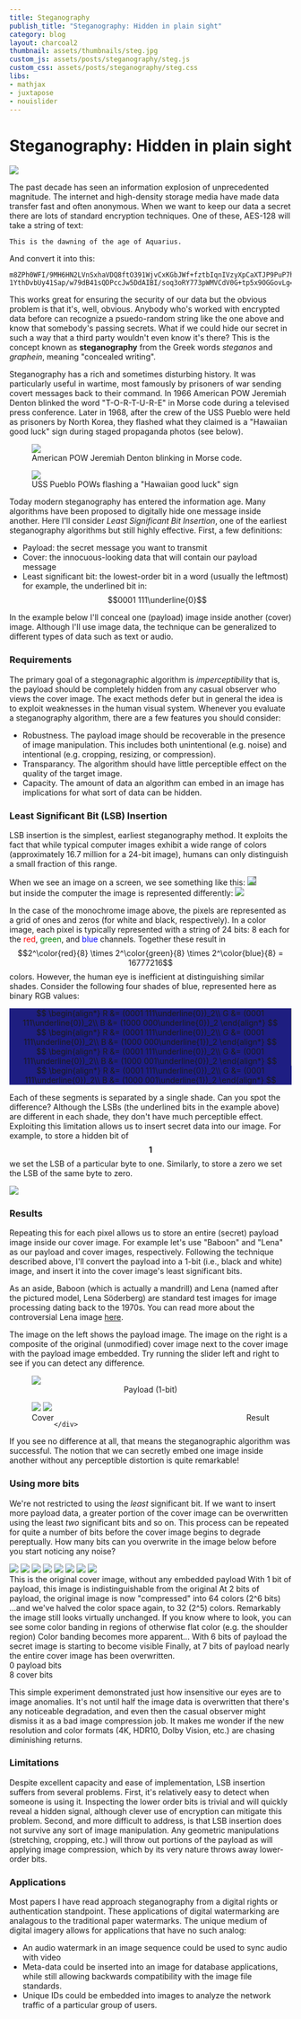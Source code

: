 ```yaml
---
title: Steganography
publish_title: "Steganography: Hidden in plain sight"
category: blog
layout: charcoal2
thumbnail: assets/thumbnails/steg.jpg
custom_js: assets/posts/steganography/steg.js
custom_css: assets/posts/steganography/steg.css
libs:
- mathjax 
- juxtapose
- nouislider
---
```


Steganography: Hidden in plain sight
==

<img src="{{site.baseurl}}/assets/posts/steganography/montage2.jpg" class="w100"/>


The past decade has seen an information explosion of unprecedented magnitude. The internet and high-density storage media have made data transfer fast and often anonymous. When we want to keep our data a secret there are lots of standard encryption techniques. One of these, AES-128 will take a string of text:

~~~
This is the dawning of the age of Aquarius. 
~~~


And convert it into this:

~~~
m8ZPh0WFI/9MH6HN2LVnSxhaVDQ8ftO391WjvCxKGbJWf+fztbIqnIVzyXpCaXTJP9PuP7h7bHrjQZQK
1YthDvbUy41Sap/w79dB41sQDPccJw5DdAIBI/soq3oRY773pWMVCdV0G+tp5x9OGGovLg==
~~~



This works great for ensuring the security of our data but the obvious problem is that it's, well, obvious. Anybody who's worked with encrypted data before can recognize a psuedo-random string like the one above and know that somebody's passing secrets. What if we could hide our secret in such a way that a third party wouldn't even know it's there? This is the concept known as **steganography** from the Greek words *steganos* and *graphein*, meaning "concealed writing".

Steganography has a rich and sometimes disturbing history. It was particularly useful in wartime, most famously by prisoners of war sending covert messages back to their command. In 1966 American POW Jeremiah Denton blinked the word "T-O-R-T-U-R-E" in Morse code during a televised press conference. Later in 1968, after the crew of the USS Pueblo were held as prisoners by North Korea, they flashed what they claimed is a "Hawaiian good luck" sign during staged propaganda photos (see below).

<div class="row">
	<div class="col-12 col-md-6">
		<figure>
		<img src="{{site.baseurl}}/assets/posts/steganography/moRy14.gif" class="w100">
		<figcaption>American POW Jeremiah Denton blinking in Morse code.</figcaption>
		</figure>
	</div>
	<div class="col-12 col-md-6">
		<figure>
		<img src="{{site.baseurl}}/assets/posts/steganography/img0273.png" class="w100">
		<figcaption>USS Pueblo POWs flashing a "Hawaiian good luck" sign</figcaption>
		</figure>
	</div>	
</div>

Today modern steganography has entered the information age. Many algorithms have been proposed to digitally hide one message inside another. Here I'll consider <span style="font-style: italic">Least Significant Bit Insertion</span>, one of the earliest steganography algorithms but still highly effective.  First, a few definitions:

* Payload: the secret message you want to transmit
* Cover: the innocuous-looking data that will contain our payload message
* Least significant bit: the lowest-order bit in a word (usually the leftmost) for example, the underlined bit in: $$0001 111\underline{0}$$

In the example below I'll conceal one (payload) image inside another (cover) image. Although I'll use image data, the technique can be generalized to different types of data such as text or audio.

### Requirements

The primary goal of a stegonagraphic algorithm is *imperceptibility* that is, the payload should be completely hidden from any casual observer who views the cover image. The exact methods defer but in general the idea is to exploit weaknesses in the human visual system. Whenever you evaluate a steganography algorithm, there are a few features you should consider:

* Robustness. The payload image should be recoverable in the presence of image manipulation. This includes both unintentional (e.g. noise) and intentional (e.g. cropping, resizing, or compression).
* Transparancy. The algorithm should have little perceptible effect on the quality of the target image.
* Capacity. The amount of data an algorithm can embed in an image has implications for what sort of data can be hidden.

### Least Significant Bit (LSB) Insertion

LSB insertion is the simplest, earliest steganography method. It exploits the fact that while typical computer images exhibit a wide range of colors (approximately 16.7 million for a 24-bit image), humans can only distinguish a small fraction of this range.

<div class="row">
	<div class="col-12 col-sm-6">		
		When we see an image on a screen, we see something like this:
		<img src="{{site.baseurl}}/assets/posts/steganography/Eye_of_Horus.svg" class="my-3 w100" style="background-color: gray">
	</div>
	<div class="col-12 col-sm-6">	
		but inside the computer the image is represented differently:
		<img src="{{site.baseurl}}/assets/posts/steganography/pixels.svg" class="my-3 w100">
	</div>
</div>	

In the case of the monochrome image above, the pixels are represented as a grid of ones and zeros (for white and black, respectively). In a color image, each pixel is typically represented with a string of 24 bits: 8 each for the <span style="color: red">red</span>, <span style="color: green">green</span>, and <span style="color: blue">blue</span> channels. Together these result in $$2^\color{red}{8} \times 2^\color{green}{8} \times 2^\color{blue}{8} = 16777216$$ colors. However, the human eye is inefficient at distinguishing similar shades. Consider the following four shades of blue, represented here as binary RGB values:

<div class="row mathjax-row mb-4">
	<div class="col-6 col-md-3" style="background-color: rgb(30, 30, 128); text-align: center; border-right: 1px solid gray;">	
		$$ \begin{align*}
			R &= (0001 111\underline{0})_2\\
			G &= (0001 111\underline{0})_2\\
			B &= (1000 000\underline{0})_2
		\end{align*} $$
	</div>
	<div class="col-6 col-md-3" style="background-color: rgb(30, 30, 129); text-align: center; border-right: 1px solid gray;">	
		$$ \begin{align*}
			R &= (0001 111\underline{0})_2\\
			G &= (0001 111\underline{0})_2\\
			B &= (1000 000\underline{1})_2
	\end{align*} $$
	</div>
	<div class="col-6 col-md-3" style="background-color: rgb(30, 30, 130); text-align: center; border-right: 1px solid gray;">	
		$$ \begin{align*}
			R &= (0001 111\underline{0})_2\\
			G &= (0001 111\underline{0})_2\\
			B &= (1000 001\underline{0})_2
		\end{align*} $$
	</div>
	<div class="col-6 col-md-3" style="background-color: rgb(30, 30, 131); text-align: center">	
		$$ \begin{align*}
			R &= (0001 111\underline{0})_2\\
			G &= (0001 111\underline{0})_2\\
			B &= (1000 001\underline{1})_2
		\end{align*} $$
	</div>
</div>

Each of these segments is separated by a single shade. Can you spot the difference? Although the LSBs (the underlined bits in the example above) are different in each shade, they don't have much perceptible effect.  Exploiting this limitation allows us to insert secret data into our image. For example, to store a hidden bit of $$\textbf{1}$$ we set the LSB of a particular byte to one. Similarly, to store a zero we set the LSB of the same byte to zero. 

<div class="row my-4">
<div class="col-12 col-md-8 offset-md-2">
	<img src="{{site.baseurl}}/assets/posts/steganography/steg_diagram.svg" class="w100">
</div>
</div>

### Results

Repeating this for each pixel allows us to store an entire (secret) payload image inside our cover image. For example let's use "Baboon" and "Lena" as our payload and cover images, respectively. Following the technique described above, I'll convert the payload into a 1-bit (i.e., black and white) image, and insert it into the cover image's least significant bits.

As an aside, Baboon (which is actually a mandrill) and Lena (named after the pictured model, Lena Söderberg) are standard test images for image processing dating back to the 1970s. You can read more about the controversial Lena image [here](https://en.wikipedia.org/wiki/Lenna). 

The image on the left shows the payload image. The image on the right is a composite of the original (unmodified) cover image next to the cover image with the payload image embedded. Try running the slider left and right to see if you can detect any difference. 

<script>
	var juxtapose_ratio;

	window.onload = function() {
	  var juxtapose = document.getElementById("jx1")
	  juxtapose_ratio = juxtapose.offsetHeight / juxtapose.offsetWidth;		
	}

	window.onresize = function() {
	  var juxtapose = document.getElementById("jx1"),
	      new_width =  document.getElementById("jx1-container").offsetWidth,
	      new_height = new_width*juxtapose_ratio;

	 juxtapose.style.width = new_width + 'px'
	 juxtapose.style.height = new_height + 'px'
	}
</script>

<div class="row">
	<div class="col-6" >
		<figure>
	    <img src="{{site.baseurl}}/assets/posts/steganography/mandrill_1_bit.png" class="w100"/>
	    <figcaption style="text-align: center">Payload (1-bit)</figcaption>
	    </figure>
	</div>
	<div class="col-6">
	<figure id="jx1-container">
		<div class="juxtapose" id="jx1">
			<img src="{{site.baseurl}}/assets/posts/steganography/lena.jpg">
			<img src="{{site.baseurl}}/assets/posts/steganography/hidden.jpg">
		</div>
		<figcaption style="float:left">Cover</figcaption>
		<figcaption style="float:right">Result</figcaption>
		<!-- <figcaption>Payload image inserted into cover</figcaption> -->
	</figure>

	</div>

</div>

If you see no difference at all, that means the steganographic algorithm was successful. The notion that we can secretly embed one image inside another without any perceptible distortion is quite remarkable! 

### Using more bits

We're not restricted to using the *least* significant bit. If we want to insert more payload data, a greater portion of the cover image can be overwritten using the least *two* significant bits and so on. This process can be repeated for quite a number of bits before the cover image begins to degrade pereptually. How many bits can you overwrite in the image below before you start noticing any noise?

<div class="row">
	<div class="col-6">
		<img src="{{site.baseurl}}/assets/posts/steganography/lsb_0bits.jpg" id="len0" class="w100 db len"/>
		<img src="{{site.baseurl}}/assets/posts/steganography/lsb_1bits.jpg" id="len1" class="w100 dn len"/>
		<img src="{{site.baseurl}}/assets/posts/steganography/lsb_2bits.jpg" id="len2" class="w100 dn len"/>		
		<img src="{{site.baseurl}}/assets/posts/steganography/lsb_3bits.jpg" id="len3" class="w100 dn len"/>
		<img src="{{site.baseurl}}/assets/posts/steganography/lsb_4bits.jpg" id="len4" class="w100 dn len"/>
		<img src="{{site.baseurl}}/assets/posts/steganography/lsb_5bits.jpg" id="len5" class="w100 dn len"/>
		<img src="{{site.baseurl}}/assets/posts/steganography/lsb_6bits.jpg" id="len6" class="w100 dn len"/>
		<img src="{{site.baseurl}}/assets/posts/steganography/lsb_7bits.jpg" id="len7" class="w100 dn len"/>
	</div>
	<div class="col-6 my-auto">	
		<span class="len db" id="len_text0">This is the original cover image, without any embedded payload</span>
		<span class="len dn" id="len_text1">With 1 bit of payload, this image is indistinguishable from the original</span>		
		<span class="len dn" id="len_text2">At 2 bits of payload, the original image is now "compressed" into 64 colors (2^6 bits)</span>		
		<span class="len dn" id="len_text3">...and we've halved the color space again, to 32 (2^5) colors. Remarkably the image still looks virtually unchanged.</span>		
		<span class="len dn" id="len_text4">If you know where to look, you can see some color banding in regions of otherwise flat color (e.g. the shoulder region) </span>		
		<span class="len dn" id="len_text5">Color banding becomes more apparent...</span>		
		<span class="len dn" id="len_text6">With 6 bits of payload the secret image is starting to become visible</span>		
		<span class="len dn" id="len_text7">Finally, at 7 bits of payload nearly the entire cover image has been overwritten.</span>																	
	</div>
</div>
<div class="row">
	<div class="col-6 mt-4 mb-3">	
		<div class="w100" id="lsb-bits"></div>
	</div>	
</div>
<div class="row px-0 mt-0 mb-4">
	<div class="col-3 text-left">
		<span class="color-orange fs2" id="p-bits">0</span> payload bits
	</div>
	<div class="col-3 text-right">
		<span class="color-orange fs2" id="c-bits">8</span> cover bits
	</div>
</div>

This simple experiment demonstrated just how insensitive our eyes are to image anomalies. It's not until half the image data is overwritten that there's any noticeable degradation, and even then the casual observer might dismiss it as a bad image compression job. It makes me wonder if the new resolution and color formats (4K, HDR10, Dolby Vision, etc.) are chasing diminishing returns.  

### Limitations

Despite excellent capacity and ease of implementation, LSB insertion suffers from several problems. First, it's relatively easy to detect when someone is using it. Inspecting the lower order bits is trivial and will quickly reveal a hidden signal, although clever use of encryption can mitigate this problem. Second, and more difficult to address, is that LSB insertion does not survive any sort of image manipulation. Any geometric manipulations (stretching, cropping, etc.) will throw out portions of the payload as will applying image compression, which by its very nature throws away lower-order bits.

### Applications

Most papers I have read approach steganography from a digital rights or authentication standpoint. These applications of digital watermarking are analagous to the traditional paper watermarks. The unique medium of digital imagery allows for applications that have no such analog:

* An audio watermark in an image sequence could be used to sync audio with video
* Meta-data could be inserted into an image for database applications, while still allowing backwards compatibility with the image file standards.
* Unique IDs could be embedded into images to analyze the network traffic of a particular group of users.

